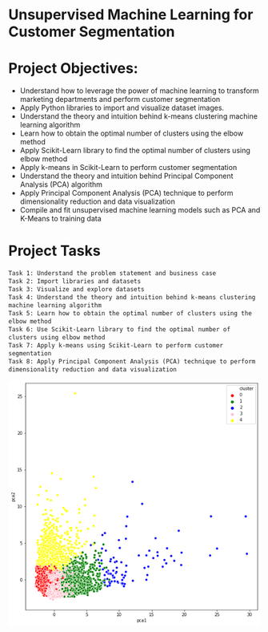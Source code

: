 # Unsupervised Machine Learning for Customer Segmentation

Project Objectives:
===========
* Understand how to leverage the power of machine learning to transform marketing departments and perform customer segmentation
* Apply Python libraries to import and visualize dataset images.
* Understand the theory and intuition behind k-means clustering machine learning algorithm
* Learn how to obtain the optimal number of clusters using the elbow method
* Apply Scikit-Learn library to find the optimal number of clusters using elbow method
* Apply k-means in Scikit-Learn to perform customer segmentation
* Understand the theory and intuition behind Principal Component Analysis (PCA) algorithm
* Apply Principal Component Analysis (PCA) technique to perform dimensionality reduction and data visualization
* Compile and fit unsupervised machine learning models such as PCA and K-Means to training data

Project Tasks
===========

    Task 1: Understand the problem statement and business case    
    Task 2: Import libraries and datasets    
    Task 3: Visualize and explore datasets    
    Task 4: Understand the theory and intuition behind k-means clustering machine learning algorithm    
    Task 5: Learn how to obtain the optimal number of clusters using the elbow method    
    Task 6: Use Scikit-Learn library to find the optimal number of clusters using elbow method    
    Task 7: Apply k-means using Scikit-Learn to perform customer segmentation    
    Task 8: Apply Principal Component Analysis (PCA) technique to perform dimensionality reduction and data visualization    

![Result Clusters](clusters.png)

